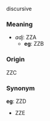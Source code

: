 discursive
### Meaning
+ _adj_: ZZA
	+ __eg__: ZZB

### Origin

ZZC

### Synonym

__eg__: ZZD

+ ZZE


